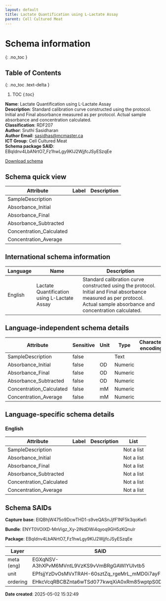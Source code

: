 ```yaml
---
layout: default  
title: Lactate Quantification using L-Lactate Assay  
parent: Cell Cultured Meat  
---
```


# Schema information
{: .no_toc }

## Table of Contents
{: .no_toc .text-delta }

1. TOC
{:toc}

**Name**: Lactate Quantification using L-Lactate Assay  
**Description**: Standard calibration curve constructed using the protocol. Initial and Final absorbance measured as per protocol. Actual sample absorbance and concentration calculated.  
**Classification**: RDF207  
**Author**: Sruthi Sasidharan  
**Author Email**: sasidhas@mcmaster.ca  
**ICT Group**: Cell Cultured Meat  
**Schema package SAID**: EBqIdnv4LbANrtO7_Fz1hwLgy9KIJ2WjjfcJSyESzqEe  

[Download schema](Lactate_OCA_package.json)

## Schema quick view

| Attribute | Label | Description |
| --- | --- | --- |
| SampleDescription |  |  |
| Absorbance_Initial |  |  |
| Absorbance_Final |  |  |
| Absorbance_Subtracted |  |  |
| Concentration_Calculated |  |  |
| Concentration_Average |  |  |

## International schema information

| Language | Name | Description |
| --- | --- | --- |
| English | Lactate Quantification using L-Lactate Assay | Standard calibration curve constructed using the protocol. Initial and Final absorbance measured as per protocol. Actual sample absorbance and concentration calculated. |

## Language-independent schema details

| Attribute | Sensitive | Unit | Type | Character encoding |
| --- | --- | --- | --- | --- |
| SampleDescription | false |  | Text |  |
| Absorbance_Initial | false | OD | Numeric |  |
| Absorbance_Final | false | OD | Numeric |  |
| Absorbance_Subtracted | false | OD | Numeric |  |
| Concentration_Calculated | false | mM | Numeric |  |
| Concentration_Average | false | mM | Numeric |  |

## Language-specific schema details

### English

| Attribute | Label | Description | List |
| --- | --- | --- | --- |
| SampleDescription |  |  | Not a list |
| Absorbance_Initial |  |  | Not a list |
| Absorbance_Final |  |  | Not a list |
| Absorbance_Subtracted |  |  | Not a list |
| Concentration_Calculated |  |  | Not a list |
| Concentration_Average |  |  | Not a list |

## Schema SAIDs

**Capture base**: EIQBhjW475o9DcwTHD1-s9veQASnJjfF1NF5k3qoKwfi

**Bundle**: ENYT0VOIXD-MnVigz_Xy-2INdDWi4qyoq9GH5zKQnulr

**Package**: EBqIdnv4LbANrtO7_Fz1hwLgy9KIJ2WjjfcJSyESzqEe

| Layer | SAID | Type |
| --- | --- | --- |
| meta (eng) | EGXqNSV-A3hXPvM6MVntL9VzKS9vVmBRgGAWIYUIvtb5 | spec/overlays/meta/1.1 |
| unit | EPfsjjYzDvOsMVxTRAH-60sztZq_rgeMrL_mMD0i7ayF | spec/overlays/unit/1.1 |
| ordering | EHkcVcqRBCBZnta6wTSd077kwqXiA0xRm85wptpS0DeC | community/overlays/adc/ordering/1.1 |

**Date created**: 2025-05-02 15:32:49

